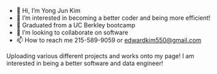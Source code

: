 - 👋 Hi, I’m Yong Jun Kim
- 👀 I’m interested in becoming a better coder and being more efficient!
- 🌱 Graduated from a UC Berkley bootcamp
- 💞️ I’m looking to collaborate on software 
- 📫 How to reach me 215-589-9059 or edwardkim550@gmail.com
 
 
Uploading various different projects and works onto my page!
I am interested in being a better software and data engineer!
